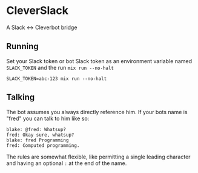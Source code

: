 # CleverSlack

A Slack <-> Cleverbot bridge

## Running

Set your Slack token or bot Slack token as an environment variable named
`SLACK_TOKEN` and the run `mix run --no-halt`

```
SLACK_TOKEN=abc-123 mix run --no-halt
```

## Talking

The bot assumes you always directly reference him. If your bots name is "fred"
you can talk to him like so:

```
blake: @fred: Whatsup?
fred: Okay sure, whatsup?
blake: fred Programming
fred: Computed programming.
```

The rules are somewhat flexible, like permitting a single leading character and
having an optional `:` at the end of the name.
